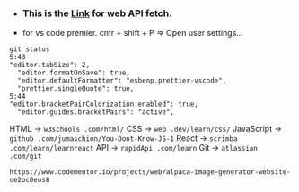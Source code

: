 - ### This is the [Link](https://github.com/public-apis/public-apis) for web API fetch.
- for vs code premier. cntr + shift + P => Open user settings...
```
git status
5:43
"editor.tabSize": 2,
  "editor.formatOnSave": true,
  "editor.defaultFormatter": "esbenp.prettier-vscode",
  "prettier.singleQuote": true,
5:44
"editor.bracketPairColorization.enabled": true,
  "editor.guides.bracketPairs": "active",
```

HTML → `w3schools .com/html/`
CSS → `web .dev/learn/css/`
JavaScript → `github .com/jumaschion/You-Dont-Know-JS-1`
React → `scrimba .com/learn/learnreact`
API → `rapidApi .com/learn`
Git → `atlassian .com/git`

`https://www.codementor.io/projects/web/alpaca-image-generator-website-ce2oc0eus8`
